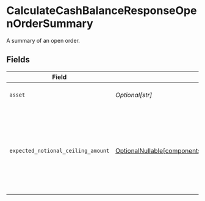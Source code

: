 # CalculateCashBalanceResponseOpenOrderSummary

A summary of an open order.


## Fields

| Field                                                                                                                  | Type                                                                                                                   | Required                                                                                                               | Description                                                                                                            | Example                                                                                                                |
| ---------------------------------------------------------------------------------------------------------------------- | ---------------------------------------------------------------------------------------------------------------------- | ---------------------------------------------------------------------------------------------------------------------- | ---------------------------------------------------------------------------------------------------------------------- | ---------------------------------------------------------------------------------------------------------------------- |
| `asset`                                                                                                                | *Optional[str]*                                                                                                        | :heavy_minus_sign:                                                                                                     | The asset for the open order.                                                                                          | assets/8395                                                                                                            |
| `expected_notional_ceiling_amount`                                                                                     | [OptionalNullable[components.ExpectedNotionalCeilingAmount]](../../models/components/expectednotionalceilingamount.md) | :heavy_minus_sign:                                                                                                     | The notional value the order is not reasonably expected to exceed in USD. This value is always positive.               | {<br/>"value": "100.00"<br/>}                                                                                          |